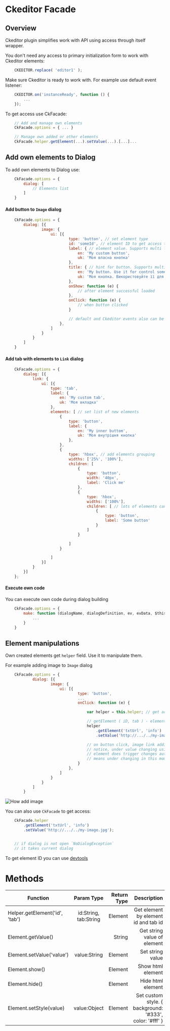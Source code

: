 # Ckeditor Facade

## Overview

Ckeditor plugin simplifies work with API using access through itself wrapper.

You don't need any access to primary initialization form to work with Ckeditor
elements:

``` javascript
    CKEDITOR.replace( 'editor1' );
```

Make sure Ckeditor is ready to work with. For example use default event
listener:

``` javascript
    CKEDITOR.on('instanceReady', function () {
        ...
    });
```

To get access use CkFacade:

``` javascript
    // Add and manage own elements
    CkFacade.options = { ... }

    // Manage own added or other elements
    CkFacade.helper.getElement(...).setValue(...).[...]...
```

## Add own elements to Dialog

To add own elements to Dialog use:

``` javascript
    CkFacade.options = {
        dialog: [
            // Elements list
        ]
    }
```


#### Add button to `Image` dialog

``` javascript
    CkFacade.options = {
        dialog: [{
                image: {
                    ui: [{
                            type: 'button', // set element type
                            id: 'someId', // element ID to get access through DOM
                            label: { // element value. Supports multi language
                                en: 'My custom button',
                                uk: 'Моя власна кнопка'
                            },
                            title: { // hint for button. Supports multi language
                                en: 'My button. Use it for control some event',
                                uk: 'Моя кнопка. Використовуйте її для контролю якої-небудь події'
                            },
                            onShow: function (e) {
                                // after element successful loaded
                            },
                            onClick: function (e) {
                                // when button clicked
                            }

                            // default and Ckeditor events also can be used
                        },
                    ]
                }
            }
        ]
    }
```


#### Add tab with elements to `Link` dialog

``` javascript
    CkFacade.options = {
        dialog: [{
            link: {
                ui: [{
                    type: 'tab',
                    label: {
                        en: 'My custom tab',
                        uk: 'Моя вкладка'
                    },
                    elements: [ // set list of new elements
                        {
                            type: 'button',
                            label: {
                                en: 'My inner buttom',
                                uk: 'Моя внутрішня кнопка'
                            },
                        },
                        {
                            type: 'hbox', // add elements grouping
                            widths: ['25%', '100%'],
                            children: [
                                {
                                    type: 'button',
                                    width: '40px',
                                    label: 'Click me'
                                },
                                {
                                    type: 'hbox',
                                    widths: ['100%'],
                                    children: [ // lots of elements can be formed this way
                                        {
                                            type: 'button',
                                            label: 'Some button'
                                        }
                                    ]
                                }

                            ]
                        }

                    ]
                }]
            }
        }]
    };
```

#### Execute own code

You can execute own code during dialog building

``` javascript
    CkFacade.options = {
        make: function (dialogName, dialogDefinition, ev, evData, $this) {
            ...
        }
    }
```

## Element manipulations

Own created elements get `helper` field. Use it to manipulate them.

For example adding image to `Image` dialog

``` javascript
    CkFacade.options = {
            dialog: [{
                    image: {
                        ui: [{
                                type: 'button',
                                ...
                                onClick: function (e) {

                                    var helper = this.helper; // get access to `helper`

                                    // getElement ( iD, tab ) - element search
                                    helper
                                        .getElement('txtUrl', 'info')
                                        .setValue('http://.../../my-image.jpg');

                                    // on button click, image link adding.
                                    // notice, under value changing using `setValue` method
                                    // element does trigger changes automatically.
                                    // means under changing in this moment image loaded automatically
                                }
                            },
                        ]
                    }
                }
            ]
        }
```

![How add image](https://devixar.com/media/Ckeditor-facade.gif)

You can also use `CkFacade` to get access:

``` javascript
    CkFacade.helper
        .getElement('txtUrl', 'info')
        .setValue('http://.../../my-image.jpg');


    // if dialog is not open `NoDialogException`
    // it takes current dialog
```

To get element ID you can use [devtools](http://ckeditor.com/addon/devtools)

# Methods

| Function   |      Param Type      |  Return Type |  Description |
|----------|:-------------:|------:|------:|
| Helper.getElement('id', 'tab') |  id:String, tab:String | Element | Get element by element id and tab id |
| Element.getValue() |   | String | Get string value of element |
| Element.setValue('value') |  value:String | Element | Set string value |
| Element.show() |   | Element | Show html element |
| Element.hide() |   | Element | Hide html element |
| Element.setStyle(value) | value:Object  | Element | Set custom style. { background: '#333', color: '#fff' } |

